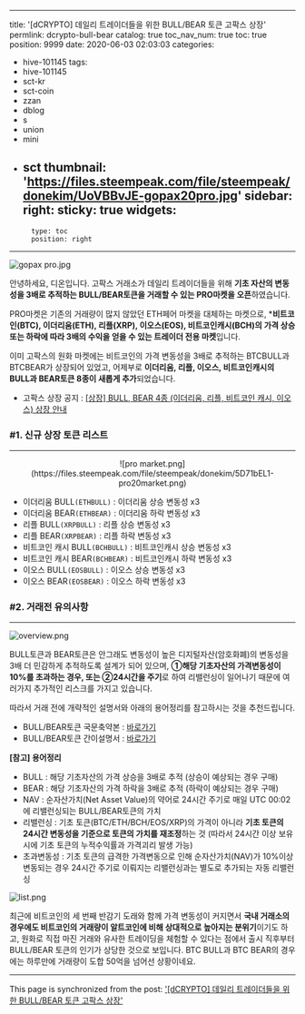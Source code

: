 
---
title: '[dCRYPTO] 데일리 트레이더들을 위한 BULL/BEAR 토큰 고팍스 상장'
permlink: dcrypto-bull-bear
catalog: true
toc_nav_num: true
toc: true
position: 9999
date: 2020-06-03 02:03:03
categories:
- hive-101145
tags:
- hive-101145
- sct-kr
- sct-coin
- zzan
- dblog
- s
- union
- mini
- sct
thumbnail: 'https://files.steempeak.com/file/steempeak/donekim/UoVBBvJE-gopax20pro.jpg'
sidebar:
    right:
        sticky: true
widgets:
    -
        type: toc
        position: right
---


![gopax pro.jpg](https://files.steempeak.com/file/steempeak/donekim/UoVBBvJE-gopax20pro.jpg)

안녕하세요, 디온입니다. 고팍스 거래소가 데일리 트레이더들을 위해 **기초 자산의 변동성을 3배로 추적하는 BULL/BEAR토큰을 거래할 수 있는 PRO마켓을 오픈**하였습니다. 

PRO마켓은 기존의 거래량이 많지 않았던 ETH페어 마켓을 대체하는 마켓으로, ***비트코인(BTC), 이더리움(ETH), 리플(XRP), 이오스(EOS), 비트코인캐시(BCH)의 가격 상승 또는 하락에 따라 3배의 수익을 얻을 수 있는 트레이더 전용 마켓**입니다.

이미 고팍스의 원화 마켓에는 비트코인의 가격 변동성을 3배로 추적하는 BTCBULL과 BTCBEAR가 상장되어 있었고, 어제부로 **이더리움, 리플, 이오스, 비트코인캐시의 BULL과 BEAR토큰 8종이 새롭게 추가**되었습니다.

- 고팍스 상장 공지 : [[상장] BULL, BEAR 4종 (이더리움, 리플, 비트코인 캐시, 이오스) 상장 안내](https://www.gopax.co.kr/notice/664)


### #1. 신규 상장 토큰 리스트
---
<center>![pro market.png](https://files.steempeak.com/file/steempeak/donekim/5D71bEL1-pro20market.png)</center>



- 이더리움 BULL`(ETHBULL)` : 이더리움 상승 변동성 x3
- 이더리움 BEAR`(ETHBEAR)` : 이더리움 하락 변동성 x3
- 리플 BULL`(XRPBULL)` : 리플 상승 변동성 x3
- 리플 BEAR`(XRPBEAR)` : 리플 하락 변동성 x3
- 비트코인 캐시 BULL`(BCHBULL)` : 비트코인캐시 상승 변동성 x3
- 비트코인 캐시 BEAR`(BCHBEAR)` : 비트코인캐시 하락 변동성 x3
- 이오스 BULL`(EOSBULL)` : 이오스 상승 변동성 x3
- 이오스 BEAR`(EOSBEAR)` : 이오스 하락 변동성 x3 

### #2. 거래전 유의사항
---
![overview.png](https://files.steempeak.com/file/steempeak/donekim/jTMc9tIl-overview.png)

BULL토큰과 BEAR토큰은 안그래도 변동성이 높은 디지털자산(암호화폐)의 변동성을 3배 더 민감하게 추적하도록 설계가 되어 있으며, **①해당 기초자산의 가격변동성이 10%를 초과하는 경우, 또는 ②24시간을 주기**로 하여 리밸런싱이 일어나기 때문에 여러가지 추가적인 리스크를 가지고 있습니다. 

따라서 거래 전에 개략적인 설명서와 아래의 용어정리를 참고하시는 것을 추천드립니다.

- BULL/BEAR토큰 국문축약본 : [바로가기](https://www.gopax.co.kr/BULLBEAR_OM_KOREAN.pdf)
- BULL/BEAR토큰 간이설명서 : [바로가기](https://www.gopax.co.kr/BULLBEAR_SUMMARY.pdf)



**[참고] 용어정리**

- BULL : 해당 기초자산의 가격 상승을 3배로 추적 (상승이 예상되는 경우 구매)
- BEAR : 해당 기초자산의 가격 하락을 3배로 추적 (하락이 예상되는 경우 구매)
- NAV : 순자산가치(Net Asset Value)의 약어로 24시간 주기로 매일 UTC 00:02에 리밸런싱되는 BULL/BEAR토큰의 가치
- 리밸런싱 : 기초 토큰(BTC/ETH/BCH/EOS/XRP)의 가격이 아니라 **기초 토큰의 24시간 변동성을 기준으로 토큰의 가치를 재조정**하는 것 (따라서 24시간 이상 보유 시에 기초 토큰의 누적수익률과 가격괴리 발생 가능)
- 초과변동성 : 기초 토큰의 급격한 가격변동으로 인해 순자산가치(NAV)가 10%이상 변동되는 경우 24시간 주기로 이뤄지는 리밸런싱과는 별도로 추가되는 자동 리밸런싱 



![list.png](https://files.steempeak.com/file/steempeak/donekim/BaFtkO6X-list.png)

최근에 비트코인의 세 번째 반감기 도래와 함께 가격 변동성이 커지면서 **국내 거래소의 경우에도 비트코인의 거래량이 알트코인에 비해 상대적으로 높아지는 분위기**이기도 하고, 원화로 직접 마진 거래와 유사한 트레이딩을 체험할 수 있다는 점에서 출시 직후부터 BULL/BEAR 토큰의 인기가 상당한 것으로 보입니다. BTC BULL과 BTC BEAR의 경우에는 하루만에 거래량이 도합 50억을 넘어선 상황이네요.

- - -

This page is synchronized from the post: ['[dCRYPTO] 데일리 트레이더들을 위한 BULL/BEAR 토큰 고팍스 상장'](https://steemit.com/@donekim/dcrypto-bull-bear)
